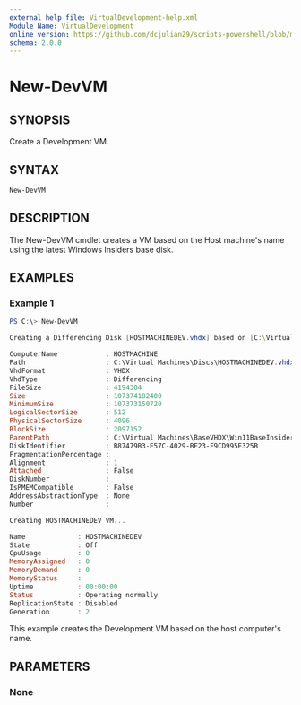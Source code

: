```yaml
---
external help file: VirtualDevelopment-help.xml
Module Name: VirtualDevelopment
online version: https://github.com/dcjulian29/scripts-powershell/blob/main/Modules/VirtualDevelopment/docs/New-DevVM.md
schema: 2.0.0
---
```


# New-DevVM

## SYNOPSIS

Create a Development VM.

## SYNTAX

```powershell
New-DevVM
```

## DESCRIPTION

The New-DevVM cmdlet creates a VM based on the Host machine's name using the latest Windows Insiders base disk.

## EXAMPLES

### Example 1

```powershell
PS C:\> New-DevVM

Creating a Differencing Disk [HOSTMACHINEDEV.vhdx] based on [C:\Virtual Machines\BaseVHDX\Win11BaseInsider-10.0.22533.vhdx]

ComputerName            : HOSTMACHINE
Path                    : C:\Virtual Machines\Discs\HOSTMACHINEDEV.vhdx
VhdFormat               : VHDX
VhdType                 : Differencing
FileSize                : 4194304
Size                    : 107374182400
MinimumSize             : 107373150720
LogicalSectorSize       : 512
PhysicalSectorSize      : 4096
BlockSize               : 2097152
ParentPath              : C:\Virtual Machines\BaseVHDX\Win11BaseInsider-10.0.22533.vhdx
DiskIdentifier          : B87479B3-E57C-4029-BE23-F9CD995E325B
FragmentationPercentage :
Alignment               : 1
Attached                : False
DiskNumber              :
IsPMEMCompatible        : False
AddressAbstractionType  : None
Number                  :

Creating HOSTMACHINEDEV VM...

Name             : HOSTMACHINEDEV
State            : Off
CpuUsage         : 0
MemoryAssigned   : 0
MemoryDemand     : 0
MemoryStatus     :
Uptime           : 00:00:00
Status           : Operating normally
ReplicationState : Disabled
Generation       : 2
```

This example creates the Development VM based on the host computer's name.

## PARAMETERS

### None
